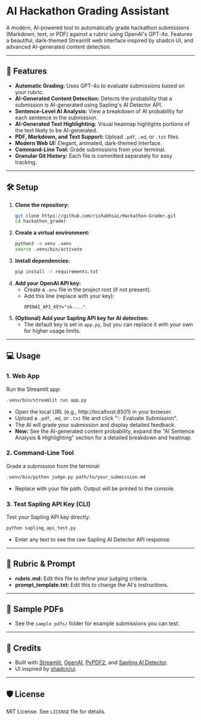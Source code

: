 # AI Hackathon Grading Assistant

A modern, AI-powered tool to automatically grade hackathon submissions (Markdown, text, or PDF) against a rubric using OpenAI's GPT-4o. Features a beautiful, dark-themed Streamlit web interface inspired by shadcn UI, and advanced AI-generated content detection.

---

## 🚀 Features
- **Automatic Grading:** Uses GPT-4o to evaluate submissions based on your rubric.
- **AI-Generated Content Detection:** Detects the probability that a submission is AI-generated using Sapling's AI Detector API.
- **Sentence-Level AI Analysis:** View a breakdown of AI probability for each sentence in the submission.
- **AI-Generated Text Highlighting:** Visual heatmap highlights portions of the text likely to be AI-generated.
- **PDF, Markdown, and Text Support:** Upload `.pdf`, `.md`, or `.txt` files.
- **Modern Web UI:** Elegant, animated, dark-themed interface.
- **Command-Line Tool:** Grade submissions from your terminal.
- **Granular Git History:** Each file is committed separately for easy tracking.

---

## 🛠️ Setup

1. **Clone the repository:**
   ```bash
   git clone https://github.com/rishabhsai/Hackathon-Grader.git
   cd hackathon_grader
   ```
2. **Create a virtual environment:**
   ```bash
   python3 -m venv .venv
   source .venv/bin/activate
   ```
3. **Install dependencies:**
   ```bash
   pip install -r requirements.txt
   ```
4. **Add your OpenAI API key:**
   - Create a `.env` file in the project root (if not present).
   - Add this line (replace with your key):
     ```
     OPENAI_API_KEY="sk-..."
     ```
5. **(Optional) Add your Sapling API key for AI detection:**
   - The default key is set in `app.py`, but you can replace it with your own for higher usage limits.

---

## 💻 Usage

### 1. **Web App**
Run the Streamlit app:
```bash
.venv/bin/streamlit run app.py
```
- Open the local URL (e.g., http://localhost:8501) in your browser.
- Upload a `.pdf`, `.md`, or `.txt` file and click "✨ Evaluate Submission".
- The AI will grade your submission and display detailed feedback.
- **New:** See the AI-generated content probability, expand the "AI Sentence Analysis & Highlighting" section for a detailed breakdown and heatmap.

### 2. **Command-Line Tool**
Grade a submission from the terminal:
```bash
.venv/bin/python judge.py path/to/your_submission.md
```
- Replace with your file path. Output will be printed to the console.

### 3. **Test Sapling API Key (CLI)**
Test your Sapling API key directly:
```bash
python sapling_api_test.py
```
- Enter any text to see the raw Sapling AI Detector API response.

---

## 📄 Rubric & Prompt
- **rubric.md:** Edit this file to define your judging criteria.
- **prompt_template.txt:** Edit this to change the AI's instructions.

---

## 📝 Sample PDFs
- See the `sample pdfs/` folder for example submissions you can test.

---

## 📢 Credits
- Built with [Streamlit](https://streamlit.io/), [OpenAI](https://platform.openai.com/), [PyPDF2](https://pypdf2.readthedocs.io/), and [Sapling AI Detector](https://sapling.ai/ai-content-detector).
- UI inspired by [shadcn/ui](https://ui.shadcn.com/).

---

## 🛡️ License
MIT License. See `LICENSE` file for details. 
